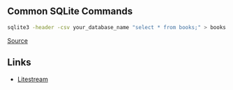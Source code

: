 
## Common SQLite Commands

```sh
sqlite3 -header -csv your_database_name "select * from books;" > books.csv
```

[Source](https://deeplearning.lipingyang.org/export-sqlite-database-to-a-csv-file-using-sqlite3-command-line-tool-ubuntu-16-04/)


## Links

- [Litestream](https://litestream.io/)